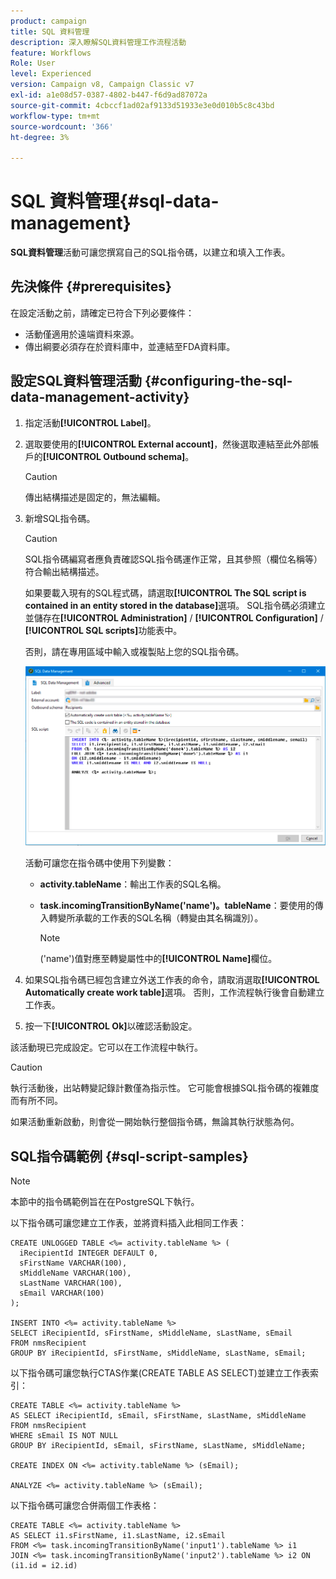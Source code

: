 ```yaml
---
product: campaign
title: SQL 資料管理
description: 深入瞭解SQL資料管理工作流程活動
feature: Workflows
Role: User
level: Experienced
version: Campaign v8, Campaign Classic v7
exl-id: a1e08d57-0387-4802-b447-f6d9ad87072a
source-git-commit: 4cbccf1ad02af9133d51933e3e0d010b5c8c43bd
workflow-type: tm+mt
source-wordcount: '366'
ht-degree: 3%

---
```


# SQL 資料管理{#sql-data-management}

**SQL資料管理**&#x200B;活動可讓您撰寫自己的SQL指令碼，以建立和填入工作表。

## 先決條件 {#prerequisites}

在設定活動之前，請確定已符合下列必要條件：

* 活動僅適用於遠端資料來源。
* 傳出綱要必須存在於資料庫中，並連結至FDA資料庫。


## 設定SQL資料管理活動 {#configuring-the-sql-data-management-activity}

1. 指定活動&#x200B;**[!UICONTROL Label]**。
1. 選取要使用的&#x200B;**[!UICONTROL External account]**，然後選取連結至此外部帳戶的&#x200B;**[!UICONTROL Outbound schema]**。

   >[!CAUTION]
   >
   >傳出結構描述是固定的，無法編輯。

1. 新增SQL指令碼。

   >[!CAUTION]
   >
   >SQL指令碼編寫者應負責確認SQL指令碼運作正常，且其參照（欄位名稱等）符合輸出結構描述。

   如果要載入現有的SQL程式碼，請選取&#x200B;**[!UICONTROL The SQL script is contained in an entity stored in the database]**&#x200B;選項。 SQL指令碼必須建立並儲存在&#x200B;**[!UICONTROL Administration]** / **[!UICONTROL Configuration]** / **[!UICONTROL SQL scripts]**&#x200B;功能表中。

   否則，請在專用區域中輸入或複製貼上您的SQL指令碼。

   ![](assets/sql_datamanagement.png)

   活動可讓您在指令碼中使用下列變數：

   * **activity.tableName**：輸出工作表的SQL名稱。
   * **task.incomingTransitionByName(&#39;name&#39;)。tableName**：要使用的傳入轉變所承載的工作表的SQL名稱（轉變由其名稱識別）。

     >[!NOTE]
     >
     >(&#39;name&#39;)值對應至轉變屬性中的&#x200B;**[!UICONTROL Name]**&#x200B;欄位。

1. 如果SQL指令碼已經包含建立外送工作表的命令，請取消選取&#x200B;**[!UICONTROL Automatically create work table]**&#x200B;選項。 否則，工作流程執行後會自動建立工作表。
1. 按一下&#x200B;**[!UICONTROL Ok]**&#x200B;以確認活動設定。

該活動現已完成設定。它可以在工作流程中執行。

>[!CAUTION]
>
>執行活動後，出站轉變記錄計數僅為指示性。 它可能會根據SQL指令碼的複雜度而有所不同。
>  
>如果活動重新啟動，則會從一開始執行整個指令碼，無論其執行狀態為何。

## SQL指令碼範例 {#sql-script-samples}

>[!NOTE]
>
>本節中的指令碼範例旨在在PostgreSQL下執行。

以下指令碼可讓您建立工作表，並將資料插入此相同工作表：

```
CREATE UNLOGGED TABLE <%= activity.tableName %> (
  iRecipientId INTEGER DEFAULT 0,
  sFirstName VARCHAR(100),
  sMiddleName VARCHAR(100),
  sLastName VARCHAR(100),
  sEmail VARCHAR(100)
);

INSERT INTO <%= activity.tableName %>
SELECT iRecipientId, sFirstName, sMiddleName, sLastName, sEmail
FROM nmsRecipient
GROUP BY iRecipientId, sFirstName, sMiddleName, sLastName, sEmail;
```

以下指令碼可讓您執行CTAS作業(CREATE TABLE AS SELECT)並建立工作表索引：

```
CREATE TABLE <%= activity.tableName %>
AS SELECT iRecipientId, sEmail, sFirstName, sLastName, sMiddleName
FROM nmsRecipient
WHERE sEmail IS NOT NULL
GROUP BY iRecipientId, sEmail, sFirstName, sLastName, sMiddleName;

CREATE INDEX ON <%= activity.tableName %> (sEmail);

ANALYZE <%= activity.tableName %> (sEmail);
```

以下指令碼可讓您合併兩個工作表格：

```
CREATE TABLE <%= activity.tableName %>
AS SELECT i1.sFirstName, i1.sLastName, i2.sEmail
FROM <%= task.incomingTransitionByName('input1').tableName %> i1
JOIN <%= task.incomingTransitionByName('input2').tableName %> i2 ON (i1.id = i2.id)
```
